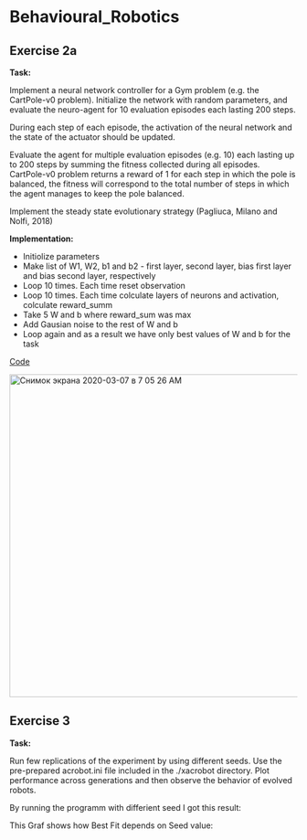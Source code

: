 # Behavioural_Robotics

## Exercise 2a

**Task:**

Implement a neural network controller for a Gym problem (e.g. the CartPole-v0 problem). Initialize the network with random parameters, and evaluate the neuro-agent for 10 evaluation episodes each lasting 200 steps.

During each step of each episode, the activation of the neural network and the state of the actuator should be updated.


Evaluate the agent for multiple evaluation episodes (e.g. 10) each lasting up to 200 steps by summing the fitness collected during all episodes. CartPole-v0 problem returns a reward of 1 for each step in which the pole is balanced, the fitness will correspond to the total number of steps in which the agent manages to keep the pole balanced. 

Implement the steady state evolutionary strategy (Pagliuca, Milano and Nolfi, 2018)

**Implementation:**

- Initiolize parameters
- Make list of W1, W2, b1 and b2 - first layer, second layer, bias first layer and bias second layer, respectively
- Loop 10 times. Each time reset observation
- Loop 10 times. Each time colculate layers of neurons and activation, colculate reward_summ
- Take 5 W and b where reward_sum was max
- Add Gausian noise to the rest of W and b
- Loop again and as a result we have only best values of W and b for the task

[Code](https://github.com/AleksandrSidorin/Behavioural_Robotics/blob/master/NN%20controller%20for%20a%20Gym%20problem%20(CartPole-v0).py)

<img width="565" alt="Снимок экрана 2020-03-07 в 7 05 26 AM" src="https://user-images.githubusercontent.com/55827366/76136484-1b944a80-6043-11ea-9c41-a49755cd9898.png">

## Exercise 3

**Task:**

Run few replications of the experiment by using different seeds. Use the pre-prepared acrobot.ini file included in the ./xacrobot directory. Plot performance across generations and then observe the behavior of evolved robots.

By running the programm with differient seed I got this result:

This Graf shows how Best Fit depends on Seed value:

